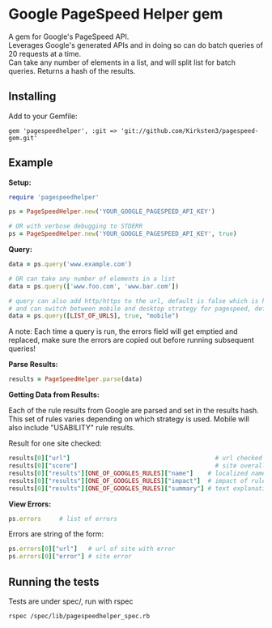 # Google PageSpeed Helper gem

A gem for Google's PageSpeed API.<br />
Leverages Google's generated APIs and in doing so can do batch queries of 20 requests at a time.<br />
Can take any number of elements in a list, and will split list for batch queries.
Returns a hash of the results.<br />

## Installing

Add to your Gemfile:
```
gem 'pagespeedhelper', :git => 'git://github.com/Kirksten3/pagespeed-gem.git'
```

## Example

**Setup:**
```ruby
require 'pagespeedhelper'

ps = PageSpeedHelper.new('YOUR_GOOGLE_PAGESPEED_API_KEY')

# OR with verbose debugging to STDERR
ps = PageSpeedHelper.new('YOUR_GOOGLE_PAGESPEED_API_KEY', true)
```


**Query:**
```ruby
data = ps.query('www.example.com')

# OR can take any number of elements in a list
data = ps.query(['www.foo.com', 'www.bar.com'])

# query can also add http/https to the url, default is false which is http
# and can switch between mobile and desktop strategy for pagespeed, default is desktop
data = ps.query([LIST_OF_URLS], true, "mobile")
```
A note: Each time a query is run, the errors field will get emptied and replaced, make sure the errors are copied out before running subsequent queries!


**Parse Results:**
```ruby
results = PageSpeedHelper.parse(data)
```


**Getting Data from Results:**

Each of the rule results from Google are parsed and set in the results hash.<br />
This set of rules varies depending on which strategy is used. Mobile will also include "USABILITY" rule results.

Result for one site checked:
```ruby
results[0]["url"]                                        # url checked
results[0]["score"]                                      # site overall pagespeed score
results[0]["results"][ONE_OF_GOOGLES_RULES]["name"]    # localized name for printing
results[0]["results"][ONE_OF_GOOGLES_RULES]["impact"]  # impact of rule on pagespeed result
results[0]["results"][ONE_OF_GOOGLES_RULES]["summary"] # text explanation of rule result or what could be improved
```


**View Errors:**
```ruby
ps.errors     # list of errors
```

Errors are string of the form:
```ruby
ps.errors[0]["url"]   # url of site with error
ps.errors[0]["error"] # site error
```

## Running the tests

Tests are under spec/, run with rspec
```
rspec /spec/lib/pagespeedhelper_spec.rb
```
